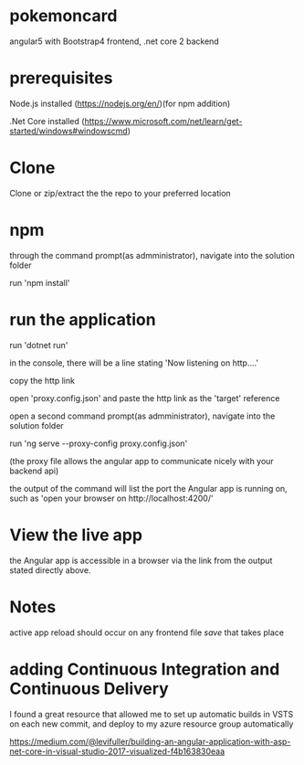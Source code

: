 # pokemoncard
angular5 with Bootstrap4 frontend, .net core 2 backend

# prerequisites
Node.js installed (https://nodejs.org/en/)(for npm addition)

.Net Core installed (https://www.microsoft.com/net/learn/get-started/windows#windowscmd)

# Clone
Clone or zip/extract the the repo to your preferred location

# npm
through the command prompt(as admministrator), navigate into the solution folder

run 'npm install'

# run the application
run 'dotnet run'

in the console, there will be a line stating 'Now listening on http....'

copy the http link

open 'proxy.config.json' and paste the http link as the 'target' reference 

open a second command prompt(as admministrator), navigate into the solution folder

run 'ng serve --proxy-config proxy.config.json'

(the proxy file allows the angular app to communicate nicely with your backend api)

the output of the command will list the port the Angular app is running on, such as 'open your browser on http://localhost:4200/'

# View the live app
the Angular app is accessible in a browser via the link from the output stated directly above.

# Notes
active app reload should occur on any frontend file *save* that takes place

# adding Continuous Integration and Continuous Delivery
I found a great resource that allowed me to set up automatic builds in VSTS on each new commit, and deploy to my azure resource group automatically

https://medium.com/@levifuller/building-an-angular-application-with-asp-net-core-in-visual-studio-2017-visualized-f4b163830eaa
